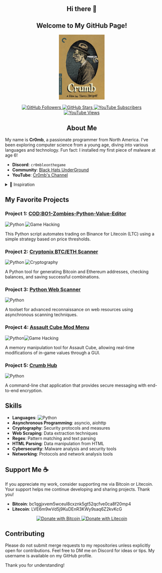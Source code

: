 <h2 align="center">Hi there 👋</h2>
<h2 align="center">Welcome to My GitHub Page!</h2>

<p align="center">
  <img src="crumb.jpg" alt="Image Description" width="150">
</p>

<p align="center">
  <a href="https://github.com/Cr0mb">
    <img src="https://img.shields.io/github/followers/Cr0mb?label=Follow&style=social" alt="GitHub Followers">
  </a>
  <a href="https://github.com/Cr0mb">
    <img src="https://img.shields.io/github/stars/Cr0mb?label=Stars&style=social" alt="GitHub Stars">
  </a>
  <a href="https://www.youtube.com/@cr0mble">
    <img src="https://img.shields.io/youtube/channel/subscribers/UCQ-4CeZQg1Fb4HtcFJfYBfg?label=Subscribe&style=social" alt="YouTube Subscribers">
  </a>
  <a href="https://www.youtube.com/@cr0mble">
    <img src="https://img.shields.io/youtube/channel/views/UCQ-4CeZQg1Fb4HtcFJfYBfg?label=Views&style=social" alt="YouTube Views">
  </a>
</p>

<h2 align="center">About Me</h2>

My name is **Cr0mb**, a passionate programmer from North America. I've been exploring computer science from a young age, diving into various languages and technology. Fun fact: I installed my first piece of malware at age 6!

- **Discord**: `cr0mbleonthegame`
- **Community**: [Black Hats UnderGround](https://discord.gg/CGDnDy5eEs)
- **YouTube**: [Cr0mb's Channel](https://www.youtube.com/@cr0mble)

<details>
<summary>🎨 Inspiration</summary>
Watching Robert Crumb's documentary inspired me to publish my coding works and develop independently. His dedication to authenticity motivates me to learn and create rather than take shortcuts.

[Watch Documentary on Robert Crumb (1994)](https://tubitv.com/movies/100007594/crumb)
</details>

## My Favorite Projects

### Project 1: [COD:BO1-Zombies-Python-Value-Editor](https://github.com/Cr0mb/Call-of-Duty-Black-Ops-1-Zombies-Cheat-Script)
![Python](https://img.shields.io/badge/Python-3670A0?style=for-the-badge&logo=python&logoColor=ffdd54) ![Game Hacking](https://img.shields.io/badge/Game%20Hacking-000000?style=for-the-badge&logo=minecraft&logoColor=white)


This Python script automates trading on Binance for Litecoin (LTC) using a simple strategy based on price thresholds.

### Project 2: [Cryptonix BTC/ETH Scanner](https://github.com/Cr0mb/Cryptonix-BTC-ETH-Scanner)
![Python](https://img.shields.io/badge/Python-3670A0?style=for-the-badge&logo=python&logoColor=ffdd54) ![Cryptography](https://img.shields.io/badge/Cryptography-000000?style=for-the-badge&logo=bitcoin&logoColor=white)

A Python tool for generating Bitcoin and Ethereum addresses, checking balances, and saving successful combinations.

### Project 3: [Python Web Scanner](https://github.com/Cr0mb/Python-Web-Scanner)
![Python](https://img.shields.io/badge/Python-3670A0?style=for-the-badge&logo=python&logoColor=ffdd54)

A toolset for advanced reconnaissance on web resources using asynchronous scanning techniques.

### Project 4: [Assault Cube Mod Menu](https://github.com/Cr0mb/Assault-Cube-Mod-Menu)
![Python](https://img.shields.io/badge/Python-3670A0?style=for-the-badge&logo=python&logoColor=ffdd54)![Game Hacking](https://img.shields.io/badge/Game%20Hacking-000000?style=for-the-badge&logo=minecraft&logoColor=white)

A memory manipulation tool for Assault Cube, allowing real-time modifications of in-game values through a GUI.

### Project 5: [Crumb Hub](https://github.com/Cr0mb/Assault-Cube-Client-Memory-Manipulation)
![Python](https://img.shields.io/badge/Python-3670A0?style=for-the-badge&logo=python&logoColor=ffdd54)

A command-line chat application that provides secure messaging with end-to-end encryption.

## Skills
- **Languages**: ![Python](https://img.shields.io/badge/Python-3670A0?style=for-the-badge&logo=python&logoColor=ffdd54)
- **Asynchronous Programming**: asyncio, aiohttp
- **Cryptography**: Security protocols and measures
- **Web Scraping**: Data extraction techniques
- **Regex**: Pattern matching and text parsing
- **HTML Parsing**: Data manipulation from HTML
- **Cybersecurity**: Malware analysis and security tools
- **Networking**: Protocols and network analysis tools

## Support Me ☕️

If you appreciate my work, consider supporting me via Bitcoin or Litecoin. Your support helps me continue developing and sharing projects. Thank you!

- **Bitcoin**: bc1qgjxvem5wceul8cxznk5gt52qcfve0ca8f20mp4
- **Litecoin**: LVE6m9wVd5j9KuDEnR3KWy9saq6Z2kvKcG

<p align="center">
  <a href="bitcoin:bc1qgjxvem5wceul8cxznk5gt52qcfve0ca8f20mp4">
    <img src="https://img.shields.io/badge/Donate-Bitcoin-green?style=flat-square&logo=bitcoin" alt="Donate with Bitcoin">
  </a>
  <a href="litecoin:LVE6m9wVd5j9KuDEnR3KWy9saq6Z2kvKcG">
    <img src="https://img.shields.io/badge/Donate-Litecoin-green?style=flat-square&logo=litecoin" alt="Donate with Litecoin">
  </a>
</p>

## Contributing

Please do not submit merge requests to my repositories unless explicitly open for contributions. Feel free to DM me on Discord for ideas or tips. My username is available on my GitHub profile.

Thank you for understanding!
